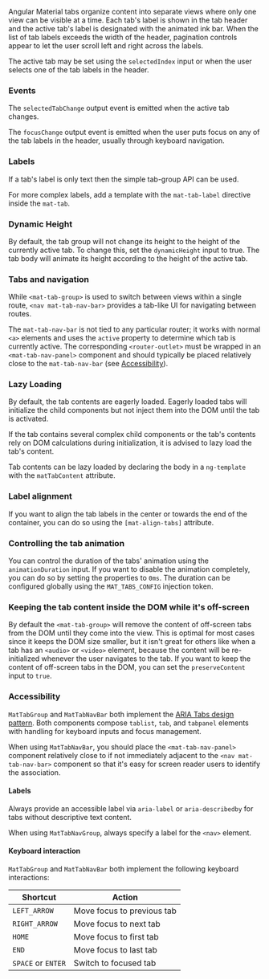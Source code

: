 Angular Material tabs organize content into separate views where only one view can be
visible at a time. Each tab's label is shown in the tab header and the active
tab's label is designated with the animated ink bar. When the list of tab labels exceeds the width
of the header, pagination controls appear to let the user scroll left and right across the labels.

The active tab may be set using the `selectedIndex` input or when the user selects one of the
tab labels in the header.

<!-- example(tab-group-basic) -->

### Events

The `selectedTabChange` output event is emitted when the active tab changes.

The `focusChange` output event is emitted when the user puts focus on any of the tab labels in
the header, usually through keyboard navigation.

### Labels

If a tab's label is only text then the simple tab-group API can be used.

<!-- example({"example": "tab-group-basic",
              "file": "tab-group-basic-example.html"}) -->

For more complex labels, add a template with the `mat-tab-label` directive inside the `mat-tab`.

<!-- example({"example": "tab-group-custom-label",
              "file": "tab-group-custom-label-example.html",
              "region": "label-directive"}) -->

### Dynamic Height

By default, the tab group will not change its height to the height of the currently active tab. To
change this, set the `dynamicHeight` input to true. The tab body will animate its height according
 to the height of the active tab.

 <!-- example({"example": "tab-group-dynamic-height",
               "file": "tab-group-dynamic-height-example.html",
               "region": "dynamic-height"}) -->

### Tabs and navigation
While `<mat-tab-group>` is used to switch between views within a single route, `<nav mat-tab-nav-bar>`
provides a tab-like UI for navigating between routes.

 <!-- example({"example": "tab-nav-bar-basic",
               "file": "tab-nav-bar-basic-example.html",
               "region": "mat-tab-nav"}) -->

The `mat-tab-nav-bar` is not tied to any particular router; it works with normal `<a>` elements and
uses the `active` property to determine which tab is currently active. The corresponding
`<router-outlet>` must be wrapped in an `<mat-tab-nav-panel>` component and should typically be
placed relatively close to the `mat-tab-nav-bar` (see [Accessibility](#accessibility)).

### Lazy Loading
By default, the tab contents are eagerly loaded. Eagerly loaded tabs
will initialize the child components but not inject them into the DOM
until the tab is activated.


If the tab contains several complex child components or the tab's contents
rely on DOM calculations during initialization, it is advised
to lazy load the tab's content.

Tab contents can be lazy loaded by declaring the body in a `ng-template`
with the `matTabContent` attribute.

 <!-- example({"example": "tab-group-lazy-loaded",
               "file": "tab-group-lazy-loaded-example.html",
               "region": "mat-tab-content"}) -->

### Label alignment
If you want to align the tab labels in the center or towards the end of the container, you can
do so using the `[mat-align-tabs]` attribute.

 <!-- example({"example": "tab-group-align",
               "file": "tab-group-align-example.html",
               "region": "align-start"}) -->

### Controlling the tab animation
You can control the duration of the tabs' animation using the `animationDuration` input. If you
want to disable the animation completely, you can do so by setting the properties to `0ms`. The
duration can be configured globally using the `MAT_TABS_CONFIG` injection token.

 <!-- example({"example": "tab-group-animations",
               "file": "tab-group-animations-example.html",
               "region": "slow-animation-duration"}) -->

### Keeping the tab content inside the DOM while it's off-screen
By default the `<mat-tab-group>` will remove the content of off-screen tabs from the DOM until they
come into the view. This is optimal for most cases since it keeps the DOM size smaller, but it
isn't great for others like when a tab has an `<audio>` or `<video>` element, because the content
will be re-initialized whenever the user navigates to the tab. If you want to keep the content of
off-screen tabs in the DOM, you can set the `preserveContent` input to `true`.

<!-- example(tab-group-preserve-content) -->

### Accessibility
`MatTabGroup` and `MatTabNavBar` both implement the
[ARIA Tabs design pattern](https://www.w3.org/WAI/ARIA/apg/patterns/tabs/). Both components
compose `tablist`, `tab`, and `tabpanel` elements with handling for keyboard inputs and focus
management.

When using `MatTabNavBar`, you should place the `<mat-tab-nav-panel>` component relatively close to
if not immediately adjacent to the `<nav mat-tab-nav-bar>` component so that it's easy for screen
reader users to identify the association.

#### Labels

Always provide an accessible label via `aria-label` or `aria-describedby` for tabs without
descriptive text content.

When using `MatTabNavGroup`, always specify a label for the `<nav>` element.

#### Keyboard interaction

`MatTabGroup` and `MatTabNavBar` both implement the following keyboard interactions:

| Shortcut             | Action                     |
|----------------------|----------------------------|
| `LEFT_ARROW`         | Move focus to previous tab |
| `RIGHT_ARROW`        | Move focus to next tab     |
| `HOME`               | Move focus to first tab    |
| `END`                | Move focus to last tab     |
| `SPACE` or `ENTER`   | Switch to focused tab      |
